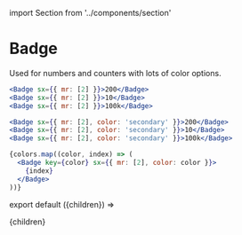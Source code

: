 import Section from '../components/section'

# Badge

Used for numbers and counters with lots of color options.

```jsx live
<Badge sx={{ mr: [2] }}>200</Badge>
<Badge sx={{ mr: [2] }}>10</Badge>
<Badge sx={{ mr: [2] }}>100k</Badge>
```

```jsx live
<Badge sx={{ mr: [2], color: 'secondary' }}>200</Badge>
<Badge sx={{ mr: [2], color: 'secondary' }}>10</Badge>
<Badge sx={{ mr: [2], color: 'secondary' }}>100k</Badge>
```

```jsx live
{colors.map((color, index) => (
  <Badge key={color} sx={{ mr: [2], color: color }}>
    {index}
  </Badge>
))}
```

export default ({children}) => <Section name='badge'>{children}</Section>